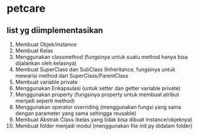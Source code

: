 # petcare

## list yg diimplementasikan

1. Membuat Objek/instance
2. Membuat Kelas
3. Menggunakan classmethod (fungsinya untuk suatu method hanya bisa dijalankan oleh kelasnya)
4. Membuat SuperClass dan SubClass (Inheritance, fungsinya untuk mewarisi method dari SuperClass/ParentClass
5. Membuat variable private
6. Menggunakan Enkapsulasi (untuk setter dan getter variable private)
7. Menggunakan property (fungsinya property untuk membuat atribut menjadi seperti method)
8. Menggunakan operator overriding (menggunakan fungsi yang sama dengan parameter yang sama sehingga reusable)
9. Membuat Abstrak Class (kelas yang tidak bisa dibuat instance/objeknya)
10. Membuat folder menjadi modul (menggunakan file _init_.py didalam folder)

